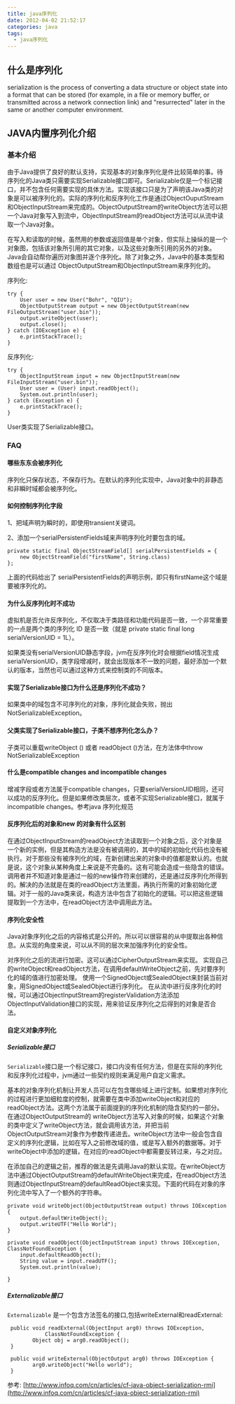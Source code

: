 ```yaml
---
title: java序列化
date: 2012-04-02 21:52:17
categories: java
tags:
  - java序列化
---
```


## 什么是序列化

serialization is the process of converting a data structure or object state into a format that can be stored (for example, in a file or memory buffer, or transmitted across a network connection link) and "resurrected" later in the same or another computer environment.
<!--more-->
## JAVA内置序列化介绍

### 基本介绍

由于Java提供了良好的默认支持，实现基本的对象序列化是件比较简单的事。待序列化的Java类只需要实现Serializable接口即可。Serializable仅是一个标记接口，并不包含任何需要实现的具体方法。实现该接口只是为了声明该Java类的对象是可以被序列化的。实际的序列化和反序列化工作是通过ObjectOuputStream和ObjectInputStream来完成的。ObjectOutputStream的writeObject方法可以把一个Java对象写入到流中，ObjectInputStream的readObject方法可以从流中读取一个Java对象。

在写入和读取的时候，虽然用的参数或返回值是单个对象，但实际上操纵的是一个对象图，包括该对象所引用的其它对象，以及这些对象所引用的另外的对象。Java会自动帮你遍历对象图并逐个序列化。除了对象之外，Java中的基本类型和数组也是可以通过 ObjectOutputStream和ObjectInputStream来序列化的。

序列化:

	try {
	    User user = new User("Bohr", "QIU");
	    ObjectOutputStream output = new ObjectOutputStream(new FileOutputStream("user.bin"));
	    output.writeObject(user);
	    output.close();
	} catch (IOException e) {
	    e.printStackTrace();
	}

反序列化:
 
	try {
	    ObjectInputStream input = new ObjectInputStream(new FileInputStream("user.bin"));
	    User user = (User) input.readObject();
	    System.out.println(user);	
	} catch (Exception e) {	
	    e.printStackTrace();	
	}

 User类实现了Serializable接口。

### FAQ

#### 哪些东东会被序列化

序列化只保存状态，不保存行为。在默认的序列化实现中，Java对象中的非静态和非瞬时域都会被序列化。

#### 如何控制序列化字段

1、把域声明为瞬时的，即使用transient关键词。

2、添加一个serialPersistentFields域来声明序列化时要包含的域。


	private static final ObjectStreamField[] serialPersistentFields = { 
	    new ObjectStreamField("firstName", String.class) 
	};  
上面的代码给出了 serialPersistentFields的声明示例，即只有firstName这个域是要被序列化的。

#### 为什么反序列化时不成功

虚拟机是否允许反序列化，不仅取决于类路径和功能代码是否一致，一个非常重要的一点是两个类的序列化 ID 是否一致（就是 private static final long serialVersionUID = 1L）。

如果类没有serialVersionUID静态字段，jvm在反序列化时会根据field情况生成serialVersionUID，类字段增减时，就会出现版本不一致的问题，最好添加一个默认的版本，当然也可以通过这种方式来控制类的不同版本。

#### 实现了Serializable接口为什么还是序列化不成功？

如果类中的域包含不可序列化的对象，序列化就会失败，抛出NotSerializableException。

#### 父类实现了Serializable接口，子类不想序列化怎么办？

子类可以重载writeObject () 或者 readObject ()方法，在方法体中throw NotSerializableException 

#### 什么是compatible changes and incompatible changes

增减字段或者方法属于compatible changes，只要serialVersionUID相同，还可以成功的反序列化。但是如果修改类层次，或者不实现Serializable接口，就属于incompatible changes。参考java 序列化规范

#### 反序列化后的对象和new 的对象有什么区别

在通过ObjectInputStream的readObject方法读取到一个对象之后，这个对象是一个新的实例，但是其构造方法是没有被调用的，其中的域的初始化代码也没有被执行。对于那些没有被序列化的域，在新创建出来的对象中的值都是默认的。也就是说，这个对象从某种角度上来说是不完备的。这有可能会造成一些隐含的错误。调用者并不知道对象是通过一般的new操作符来创建的，还是通过反序列化所得到的。解决的办法就是在类的readObject方法里面，再执行所需的对象初始化逻辑。对于一般的Java类来说，构造方法中包含了初始化的逻辑。可以把这些逻辑提取到一个方法中，在readObject方法中调用此方法。

#### 序列化安全性

Java对象序列化之后的内容格式是公开的。所以可以很容易的从中提取出各种信息。从实现的角度来说，可以从不同的层次来加强序列化的安全性。

对序列化之后的流进行加密。这可以通过CipherOutputStream来实现。
实现自己的writeObject和readObject方法，在调用defaultWriteObject之前，先对要序列化的域的值进行加密处理。
使用一个SignedObject或SealedObject来封装当前对象，用SignedObject或SealedObject进行序列化。
在从流中进行反序列化的时候，可以通过ObjectInputStream的registerValidation方法添加ObjectInputValidation接口的实现，用来验证反序列化之后得到的对象是否合法。
 

#### 自定义对象序列化

##### Serializable接口

`Serializable`接口是一个标记接口，接口内没有任何方法，但是在实际的序列化和反序列化过程中，jvm通过一些契约规则来满足用户自定义需求。

基本的对象序列化机制让开发人员可以在包含哪些域上进行定制。如果想对序列化的过程进行更加细粒度的控制，就需要在类中添加writeObject和对应的 readObject方法。这两个方法属于前面提到的序列化机制的隐含契约的一部分。在通过ObjectOutputStream的 writeObject方法写入对象的时候，如果这个对象的类中定义了writeObject方法，就会调用该方法，并把当前 ObjectOutputStream对象作为参数传递进去。writeObject方法中一般会包含自定义的序列化逻辑，比如在写入之前修改域的值，或是写入额外的数据等。对于writeObject中添加的逻辑，在对应的readObject中都需要反转过来，与之对应。

在添加自己的逻辑之前，推荐的做法是先调用Java的默认实现。在writeObject方法中通过ObjectOutputStream的defaultWriteObject来完成，在readObject方法则通过ObjectInputStream的defaultReadObject来实现。下面的代码在对象的序列化流中写入了一个额外的字符串。

	
	private void writeObject(ObjectOutputStream output) throws IOException {
	    output.defaultWriteObject();
	    output.writeUTF("Hello World");
	}
	
	private void readObject(ObjectInputStream input) throws IOException, ClassNotFoundException {
	    input.defaultReadObject();
	    String value = input.readUTF();	
	    System.out.println(value);
	
	} 
 
##### Externalizable接口

`Externalizable` 是一个包含方法签名的接口,包括writeExternal和readExternal: 

	 public void readExternal(ObjectInput arg0) throws IOException,  
	            ClassNotFoundException {  
	        Object obj = arg0.readObject();       
	 }  
	
	 public void writeExternal(ObjectOutput arg0) throws IOException {   
	        arg0.writeObject("Hello world");  
	 }  


参考:
[http://www.infoq.com/cn/articles/cf-java-object-serialization-rmi](http://www.infoq.com/cn/articles/cf-java-object-serialization-rmi)